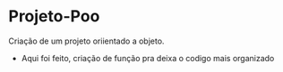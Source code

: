 # Projeto-Poo
 Criação de um projeto oriientado a objeto.
- Aqui foi feito, criação de função pra deixa o codigo mais organizado 